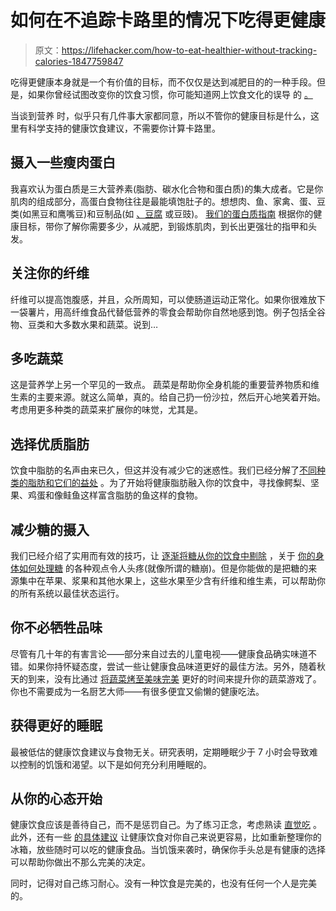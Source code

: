 # 如何在不追踪卡路里的情况下吃得更健康

> 原文：<https://lifehacker.com/how-to-eat-healthier-without-tracking-calories-1847759847>

吃得更健康本身就是一个有价值的目标，而不仅仅是达到减肥目的的一种手段。但是，如果你曾经试图改变你的饮食习惯，你可能知道网上饮食文化的误导 的 [。](https://lifehacker.com/why-theres-so-much-confusion-over-nutrition-and-fitness-1572870867) 



当谈到营养 时，似乎只有几件事大家都同意，所以不管你的健康目标是什么，这里有科学支持的健康饮食建议，不需要你计算卡路里。

## **摄入一些瘦肉蛋白**

我喜欢认为蛋白质是三大营养素(脂肪、碳水化合物和蛋白质)的集大成者。它是你肌肉的组成部分，高蛋白食物往往是最能填饱肚子的。想想肉、鱼、家禽、蛋、豆类(如黑豆和鹰嘴豆)和豆制品(如 [、豆腐](https://lifehacker.com/tofu-freaking-rules-1843024412) 或豆豉)。 [我们的蛋白质指南](https://lifehacker.com/how-much-protein-you-really-need-in-your-diet-1774435152) 根据你的健康目标，带你了解你需要多少，从减肥，到锻炼肌肉，到长出更强壮的指甲和头发。

## **关注你的纤维**

纤维可以提高饱腹感，并且，众所周知，可以使肠道运动正常化。如果你很难放下一袋薯片，用高纤维食品代替低营养的零食会帮助你自然地感到饱。例子包括全谷物、豆类和大多数水果和蔬菜。说到…

## **多吃蔬菜**

这是营养学上另一个罕见的一致点。 蔬菜是帮助你全身机能的重要营养物质和维生素的主要来源。就这么简单，真的。给自己扔一份沙拉，然后开心地笑着开始。 考虑用更多种类的蔬菜来扩展你的味觉，尤其是。

## **选择优质脂肪**

饮食中脂肪的名声由来已久，但这并没有减少它的迷惑性。我们已经分解了[不同种类的脂肪和它们的益处](https://lifehacker.com/when-it-makes-sense-to-add-fat-to-your-meal-1729875218) 。为了开始将健康脂肪融入你的饮食中，寻找像鳄梨、坚果、鸡蛋和像鲑鱼这样富含脂肪的鱼这样的食物。

## **减少糖的摄入**

我们已经介绍了实用而有效的技巧，让 [逐渐将糖从你的饮食中剔除](https://lifehacker.com/how-to-cut-down-on-sugar-with-dr-yoni-freedhoff-1841428343) ，关于 [你的身体如何处理糖](https://lifehacker.com/what-sugar-actually-does-to-your-brain-and-body-5809331) 的各种观点令人头疼(就像所谓的糖崩)。但是你能做的是把糖的来源集中在苹果、浆果和其他水果上，这些水果至少含有纤维和维生素，可以帮助你的所有系统以最佳状态运行。

## **你不必牺牲品味**

尽管有几十年的有害言论——部分来自过去的儿童电视——健康食品确实味道不错。如果你持怀疑态度，尝试一些让健康食品味道更好的最佳方法。另外，随着秋天的到来，没有比通过 [将蔬菜烤至美味完美](https://lifehacker.com/why-roasting-vegetables-is-the-best-way-to-cook-them-1797605912) 更好的时间来提升你的蔬菜游戏了。你也不需要成为一名厨艺大师——有很多便宜又偷懒的健康吃法。

## **获得更好的睡眠**

最被低估的健康饮食建议与食物无关。研究表明，定期睡眠少于 7 小时会导致难以控制的饥饿和渴望。以下是如何充分利用睡眠的。

## **从你的心态开始**

健康饮食应该是善待自己，而不是惩罚自己。为了练习正念，考虑熟读 [直觉吃](https://lifehacker.com/a-beginner-s-guide-to-intuitive-eating-1832765380) 。此外，还有一些 [的具体建议](https://lifehacker.com/how-to-eat-healthy-1843484180) 让健康饮食对你自己来说更容易，比如重新整理你的冰箱，放些随时可以吃的健康食品。当饥饿来袭时，确保你手头总是有健康的选择可以帮助你做出不那么完美的决定。

同时，记得对自己练习耐心。没有一种饮食是完美的，也没有任何一个人是完美的。